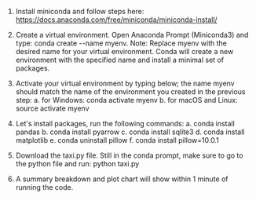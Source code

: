1. Install miniconda and follow steps here: https://docs.anaconda.com/free/miniconda/miniconda-install/
2. Create a virtual environment. Open Anaconda Prompt (Miniconda3) and type: conda create --name myenv. Note: Replace myenv with the desired name for your virtual environment. Conda will create a new environment with the specified name and install a minimal set of packages.
3. Activate your virtual environment by typing below; the name myenv should match the name of the environment you created in the previous step:
a. for Windows: conda activate myenv
b. for macOS and Linux:	source activate myenv
4. Let's install packages, run the following commands:
a. conda install pandas
b. conda install pyarrow
c. conda install sqlite3
d. conda install matplotlib
e. conda uninstall pillow
f. conda install pillow=10.0.1

4. Download the taxi.py file. Still in the conda prompt, make sure to go to the python file and run: python taxi.py
5. A summary breakdown and plot chart will show within 1 minute of running the code.
